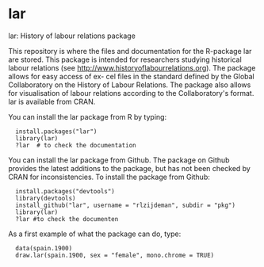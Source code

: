 lar
===

lar: History of labour relations package

This repository is where the files and documentation for the R-package lar are stored. This package is intended for researchers studying historical labour relations (see http://www.historyoflabourrelations.org). The package allows for easy access of ex- cel files in the standard defined by the Global Collaboratory on the History of Labour Relations. The package also allows for visualisation of labour relations according to the Collaboratory's format. lar is available from CRAN.
  
You can install the lar package from R by typing:  
```{r}
  install.packages("lar")  
  library(lar)  
  ?lar  # to check the documentation
```
You can install the lar package from Github. The package on Github provides the latest additions to the package, but has not been checked by CRAN for inconsistencies. To install the package from Github:  
```{r}
  install.packages("devtools")  
  library(devtools)  
  install_github("lar", username = "rlzijdeman", subdir = "pkg")  
  library(lar)  
  ?lar #to check the documenten
```
As a first example of what the package can do, type:
```{r}
  data(spain.1900)
  draw.lar(spain.1900, sex = "female", mono.chrome = TRUE)
```





